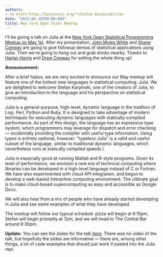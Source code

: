 ```yaml
---
authors:
- <a href="http://karpinski.org/">Stefan Karpinski</a>
date: "2012-04-18T00:00:00Z"
title: New York Open Stats Meetup
---
```


I'll be giving a talk on Julia at the [New York Open Statistical Programming Meetup on May 1st](http://www.meetup.com/nyhackr/events/60839932/). After my presentation, [John Myles White](http://www.johnmyleswhite.com/) and [Shane Conway](http://www.statalgo.com/) are going to give followup demos of statistical applications using Julia. Then we're going to hang out and grab drinks nearby. Thanks to [Harlan Harris](http://www.harlan.harris.name/) and [Drew Conway](http://www.drewconway.com/) for setting the whole thing up!

**Announcement:**

After a brief hiatus, we are very excited to announce our May meetup will feature one of the hottest new languages in statistical computing: Julia.  We are delighted to welcome Stefan Karpinski, one of the creators of Julia, to give an introduction to the language and his perspective on statistical computing.

Julia is a general-purpose, high-level, dynamic language in the tradition of Lisp, Perl, Python and Ruby. It is designed to take advantage of modern techniques for executing dynamic languages with statically-compiled performance. As part of this design, the language has an expressive type system, which programmers may leverage for dispatch and error checking — incidentally providing the compiler with useful type information. Using types is entirely optional, however: "typeless Julia" is a valid and useful subset of the language, similar to traditional dynamic languages, which nevertheless runs at statically compiled speeds.\

Julia is especially good at running Matlab and R-style programs. Given its level of performance, we envision a new era of technical computing where libraries can be developed in a high-level language instead of C or Fortran. We have also experimented with cloud API integration, and begun to develop a web-based interactive computing environment. The ultimate goal is to make cloud-based supercomputing as easy and accessible as Google Docs.

We will also hear from a mix of people who have already started developing in Julia and see some examples of what they have developed.

The meetup will follow our typical schedule: pizza will begin at 6:15pm, Stefan will begin promptly at 7pm, and we will head to The Central Bar around 8:30pm.

**Update:** You can see the slides for the talk [here](/images/nyhackr.pdf). There was no video of the talk, but hopefully the slides are informative — there are, among other things, a lot of code examples that should just work if pasted into the Julia repl.
